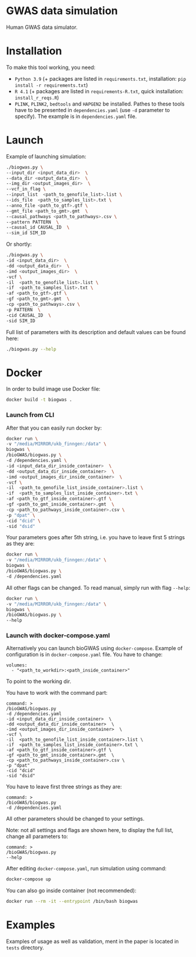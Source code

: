 # GWAS data simulation

Human GWAS data simulator.


# Installation

To make this tool working, you need:
* `Python 3.9` (+ packages are listed in `requirements.txt`, installation: `pip install -r requirements.txt`)
* `R 4.1` (+ packages are listed in `requirements-R.txt`, quick installation: `install_r_reqs.R`)
* `PLINK`, `PLINK2`, `bedtools` and `HAPGEN2` be installed. Pathes to these tools have to be presented in `dependencies.yaml` (use `-d` parameter to specify). The example is in `dependencies.yaml` file.

# Launch

Example of launching simulation:

```bash
./biogwas.py \
--input_dir <input_data_dir>  \
--data_dir <output_data_dir>  \
--img_dir <output_images_dir>  \
--vcf_in_flag \
--input_list  <path_to_genofile_list>.list \
--ids_file  <path_to_samples_list>.txt \
--anno_file <path_to_gtf>.gtf \
--gmt_file <path_to_gmt>.gmt  \
--causal_pathways <path_to_pathways>.csv \
--pattern PATTERN  \
--causal_id CAUSAL_ID  \
--sim_id SIM_ID 
```

Or shortly:

```bash
./biogwas.py \
-id <input_data_dir>  \
-dd <output_data_dir>  \
-imd <output_images_dir>  \
-vcf \
-il  <path_to_genofile_list>.list \
-if  <path_to_samples_list>.txt \
-af <path_to_gtf>.gtf \
-gf <path_to_gmt>.gmt  \
-cp <path_to_pathways>.csv \
-p PATTERN  \
-cid CAUSAL_ID  \
-sid SIM_ID 
```


Full list of parameters with its description and default values can be found here:

```bash
./biogwas.py --help
```

# Docker

In order to build image use Docker file:
```bash
docker build -t biogwas .
```

### Launch from CLI

After that you can easily run docker by:
```bash
docker run \
-v "/media/MIRROR/ukb_finngen:/data" \
biogwas \
/bioGWAS/biogwas.py \
-d /dependencies.yaml \
-id <input_data_dir_inside_container>  \
-dd <output_data_dir_inside_container>  \
-imd <output_images_dir_inside_container>  \
-vcf \
-il  <path_to_genofile_list_inside_container>.list \
-if  <path_to_samples_list_inside_container>.txt \
-af <path_to_gtf_inside_container>.gtf \
-gf <path_to_gmt_inside_container>.gmt  \
-cp <path_to_pathways_inside_container>.csv \
-p "dpat" \
-cid "dcid" \
-sid "dsid"
```

Your parameters goes after 5th string, i.e. you have to leave first 5 strings as they are:
```bash
docker run \
-v "/media/MIRROR/ukb_finngen:/data" \
biogwas \
/bioGWAS/biogwas.py \
-d /dependencies.yaml
```

All other flags can be changed. To read manual, simply run with flag `--help`:

```bash
docker run \
-v "/media/MIRROR/ukb_finngen:/data" \
biogwas \
/bioGWAS/biogwas.py \
--help
```


### Launch with docker-compose.yaml

Alternatively you can launch bioGWAS using `docker-compose`. Example of configuration is in `docker-compose.yaml` file. You have to change:

```
volumes:
  - "<path_to_workdir>:<path_inside_container>" 
```

To point to the working dir.

You have to work with the command part:
```
command: >
/bioGWAS/biogwas.py
-d /dependencies.yaml
-id <input_data_dir_inside_container>  \
-dd <output_data_dir_inside_container>  \
-imd <output_images_dir_inside_container>  \
-vcf \
-il  <path_to_genofile_list_inside_container>.list \
-if  <path_to_samples_list_inside_container>.txt \
-af <path_to_gtf_inside_container>.gtf \
-gf <path_to_gmt_inside_container>.gmt  \
-cp <path_to_pathways_inside_container>.csv \
-p "dpat"
-cid "dcid"
-sid "dsid"
```

You have to leave first three strings as they are:
```
command: >
/bioGWAS/biogwas.py
-d /dependencies.yaml
```

All other parameters should be changed to your settings. 

Note: not all settings and flags are shown here, to display the full list, change all parameters to: 
```
command: >
/bioGWAS/biogwas.py
--help
```

After editing `docker-compose.yaml`, run simulation using command: 
```bash
docker-compose up
```

You can also go inside container (not recommended):
```bash
docker run --rm -it --entrypoint /bin/bash biogwas
```


# Examples

Examples of usage as well as validation, ment in the paper is located in `tests` directory.





